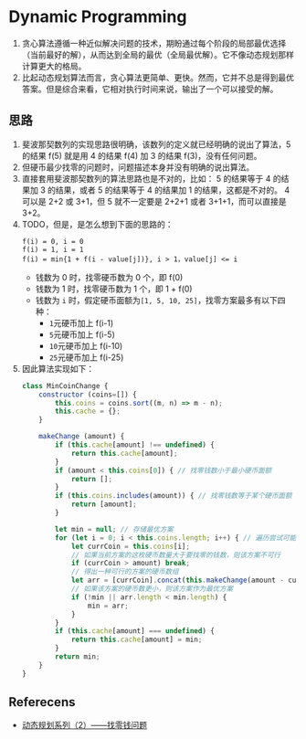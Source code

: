 # Dynamic Programming
1. 贪心算法遵循一种近似解决问题的技术，期盼通过每个阶段的局部最优选择（当前最好的解），从而达到全局的最优（全局最优解）。它不像动态规划那样计算更大的格局。
2. 比起动态规划算法而言，贪心算法更简单、更快。然而，它并不总是得到最优答案。但是综合来看，它相对执行时间来说，输出了一个可以接受的解。


## 思路
1. 斐波那契数列的实现思路很明确，该数列的定义就已经明确的说出了算法，5 的结果 f(5) 就是用 4 的结果 f(4) 加 3 的结果 f(3)，没有任何问题。
2. 但硬币最少找零的问题时，问题描述本身并没有明确的说出算法。
3. 直接套用斐波那契数列的算法思路也是不对的，比如： 5 的结果等于 4 的结果加 3 的结果，或者 5 的结果等于 4 的结果加 1 的结果，这都是不对的。 4 可以是 2+2 或 3+1，但 5 就不一定要是 2+2+1 或者 3+1+1，而可以直接是 3+2。
4. TODO，但是，是怎么想到下面的思路的：
    ```
    f(i) = 0, i = 0
    f(i) = 1, i = 1
    f(i) = min{1 + f(i - value[j])}, i > 1，value[j] <= i
    ```
    * 钱数为 0 时，找零硬币数为 0 个，即 f(0)
    * 钱数为 1 时，找零硬币数为 1 个，即 1 + f(0)
    * 钱数为 `i` 时，假定硬币面额为`[1, 5, 10, 25]`，找零方案最多有以下四种：
        * `1`元硬币加上 f(i-1)
        * `5`元硬币加上 f(i-5)
        * `10`元硬币加上 f(i-10)
        * `25`元硬币加上 f(i-25)
5. 因此算法实现如下：
    ```js
    class MinCoinChange {
        constructor (coins=[]) {
            this.coins = coins.sort((m, n) => m - n);
            this.cache = {};
        }

        makeChange (amount) {
            if (this.cache[amount] !== undefined) {
                return this.cache[amount];
            }
            if (amount < this.coins[0]) { // 找零钱数小于最小硬币面额
                return [];
            }
            if (this.coins.includes(amount)) { // 找零钱数等于某个硬币面额
                return [amount];
            }

            let min = null; // 存储最优方案
            for (let i = 0; i < this.coins.length; i++) { // 遍历尝试可能的每种方案
                let currCoin = this.coins[i];
                // 如果当前方案的这枚硬币数量大于要找零的钱数，则该方案不可行
                if (currCoin > amount) break;
                // 得出一种可行的方案的硬币数组
                let arr = [currCoin].concat(this.makeChange(amount - currCoin));
                // 如果该方案的硬币数更小，则该方案作为最优方案
                if (!min || arr.length < min.length) {
                    min = arr;
                }
            }
            if (this.cache[amount] === undefined) {
                return this.cache[amount] = min;
            }
            return min;
        }
    }
    ```


## Referecens
* [动态规划系列（2）——找零钱问题](https://www.jianshu.com/p/9ea65dd9e792)